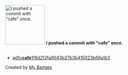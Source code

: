 <img src="https://my-badges.github.io/my-badges/cafe-commit.png" alt="I pushed a commit with &quot;cafe&quot; once." title="I pushed a commit with &quot;cafe&quot; once." width="128">
<strong>I pushed a commit with &quot;cafe&quot; once.</strong>
<br><br>

- <a href="https://github.com/andrewjswan/rsshub-addon/commit/ad1ccafe1f9d2f2fa9043b27b3b415023b69a1b3">ad1c<strong>cafe</strong>1f9d2f2fa9043b27b3b415023b69a1b3</a>


Created by <a href="https://github.com/my-badges/my-badges">My Badges</a>